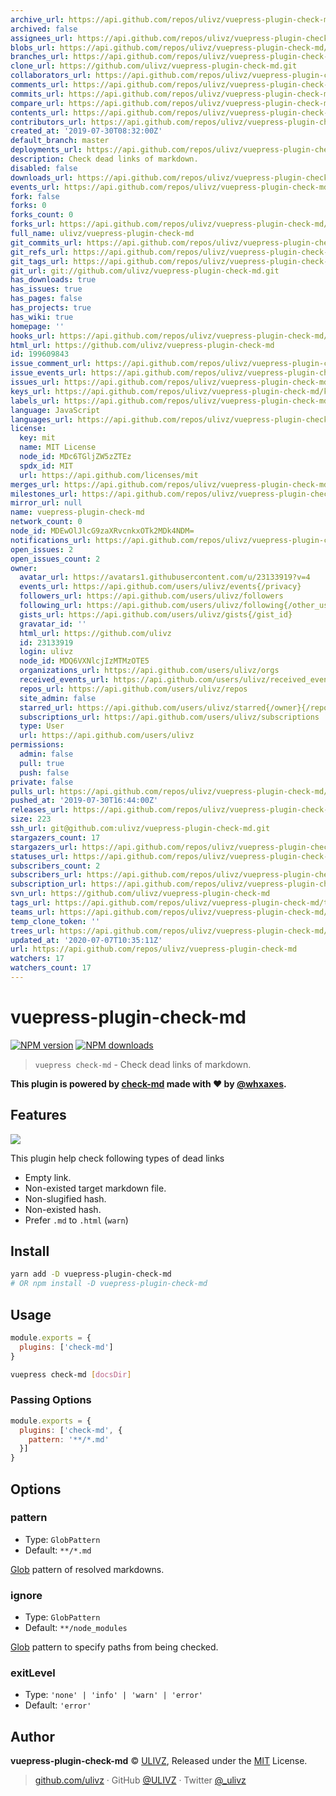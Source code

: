 ```yaml
---
archive_url: https://api.github.com/repos/ulivz/vuepress-plugin-check-md/{archive_format}{/ref}
archived: false
assignees_url: https://api.github.com/repos/ulivz/vuepress-plugin-check-md/assignees{/user}
blobs_url: https://api.github.com/repos/ulivz/vuepress-plugin-check-md/git/blobs{/sha}
branches_url: https://api.github.com/repos/ulivz/vuepress-plugin-check-md/branches{/branch}
clone_url: https://github.com/ulivz/vuepress-plugin-check-md.git
collaborators_url: https://api.github.com/repos/ulivz/vuepress-plugin-check-md/collaborators{/collaborator}
comments_url: https://api.github.com/repos/ulivz/vuepress-plugin-check-md/comments{/number}
commits_url: https://api.github.com/repos/ulivz/vuepress-plugin-check-md/commits{/sha}
compare_url: https://api.github.com/repos/ulivz/vuepress-plugin-check-md/compare/{base}...{head}
contents_url: https://api.github.com/repos/ulivz/vuepress-plugin-check-md/contents/{+path}
contributors_url: https://api.github.com/repos/ulivz/vuepress-plugin-check-md/contributors
created_at: '2019-07-30T08:32:00Z'
default_branch: master
deployments_url: https://api.github.com/repos/ulivz/vuepress-plugin-check-md/deployments
description: Check dead links of markdown.
disabled: false
downloads_url: https://api.github.com/repos/ulivz/vuepress-plugin-check-md/downloads
events_url: https://api.github.com/repos/ulivz/vuepress-plugin-check-md/events
fork: false
forks: 0
forks_count: 0
forks_url: https://api.github.com/repos/ulivz/vuepress-plugin-check-md/forks
full_name: ulivz/vuepress-plugin-check-md
git_commits_url: https://api.github.com/repos/ulivz/vuepress-plugin-check-md/git/commits{/sha}
git_refs_url: https://api.github.com/repos/ulivz/vuepress-plugin-check-md/git/refs{/sha}
git_tags_url: https://api.github.com/repos/ulivz/vuepress-plugin-check-md/git/tags{/sha}
git_url: git://github.com/ulivz/vuepress-plugin-check-md.git
has_downloads: true
has_issues: true
has_pages: false
has_projects: true
has_wiki: true
homepage: ''
hooks_url: https://api.github.com/repos/ulivz/vuepress-plugin-check-md/hooks
html_url: https://github.com/ulivz/vuepress-plugin-check-md
id: 199609843
issue_comment_url: https://api.github.com/repos/ulivz/vuepress-plugin-check-md/issues/comments{/number}
issue_events_url: https://api.github.com/repos/ulivz/vuepress-plugin-check-md/issues/events{/number}
issues_url: https://api.github.com/repos/ulivz/vuepress-plugin-check-md/issues{/number}
keys_url: https://api.github.com/repos/ulivz/vuepress-plugin-check-md/keys{/key_id}
labels_url: https://api.github.com/repos/ulivz/vuepress-plugin-check-md/labels{/name}
language: JavaScript
languages_url: https://api.github.com/repos/ulivz/vuepress-plugin-check-md/languages
license:
  key: mit
  name: MIT License
  node_id: MDc6TGljZW5zZTEz
  spdx_id: MIT
  url: https://api.github.com/licenses/mit
merges_url: https://api.github.com/repos/ulivz/vuepress-plugin-check-md/merges
milestones_url: https://api.github.com/repos/ulivz/vuepress-plugin-check-md/milestones{/number}
mirror_url: null
name: vuepress-plugin-check-md
network_count: 0
node_id: MDEwOlJlcG9zaXRvcnkxOTk2MDk4NDM=
notifications_url: https://api.github.com/repos/ulivz/vuepress-plugin-check-md/notifications{?since,all,participating}
open_issues: 2
open_issues_count: 2
owner:
  avatar_url: https://avatars1.githubusercontent.com/u/23133919?v=4
  events_url: https://api.github.com/users/ulivz/events{/privacy}
  followers_url: https://api.github.com/users/ulivz/followers
  following_url: https://api.github.com/users/ulivz/following{/other_user}
  gists_url: https://api.github.com/users/ulivz/gists{/gist_id}
  gravatar_id: ''
  html_url: https://github.com/ulivz
  id: 23133919
  login: ulivz
  node_id: MDQ6VXNlcjIzMTMzOTE5
  organizations_url: https://api.github.com/users/ulivz/orgs
  received_events_url: https://api.github.com/users/ulivz/received_events
  repos_url: https://api.github.com/users/ulivz/repos
  site_admin: false
  starred_url: https://api.github.com/users/ulivz/starred{/owner}{/repo}
  subscriptions_url: https://api.github.com/users/ulivz/subscriptions
  type: User
  url: https://api.github.com/users/ulivz
permissions:
  admin: false
  pull: true
  push: false
private: false
pulls_url: https://api.github.com/repos/ulivz/vuepress-plugin-check-md/pulls{/number}
pushed_at: '2019-07-30T16:44:00Z'
releases_url: https://api.github.com/repos/ulivz/vuepress-plugin-check-md/releases{/id}
size: 223
ssh_url: git@github.com:ulivz/vuepress-plugin-check-md.git
stargazers_count: 17
stargazers_url: https://api.github.com/repos/ulivz/vuepress-plugin-check-md/stargazers
statuses_url: https://api.github.com/repos/ulivz/vuepress-plugin-check-md/statuses/{sha}
subscribers_count: 2
subscribers_url: https://api.github.com/repos/ulivz/vuepress-plugin-check-md/subscribers
subscription_url: https://api.github.com/repos/ulivz/vuepress-plugin-check-md/subscription
svn_url: https://github.com/ulivz/vuepress-plugin-check-md
tags_url: https://api.github.com/repos/ulivz/vuepress-plugin-check-md/tags
teams_url: https://api.github.com/repos/ulivz/vuepress-plugin-check-md/teams
temp_clone_token: ''
trees_url: https://api.github.com/repos/ulivz/vuepress-plugin-check-md/git/trees{/sha}
updated_at: '2020-07-07T10:35:11Z'
url: https://api.github.com/repos/ulivz/vuepress-plugin-check-md
watchers: 17
watchers_count: 17
---
```


# vuepress-plugin-check-md

[![NPM version](https://badgen.net/npm/v/vuepress-plugin-check-md)](https://npmjs.com/package/vuepress-plugin-check-md) [![NPM downloads](https://badgen.net/npm/dm/vuepress-plugin-check-md)](https://npmjs.com/package/vuepress-plugin-check-md)


> `vuepress check-md` - Check dead links of markdown.

**This plugin is powered by [check-md](https://github.com/whxaxes/check-md) made with ❤️ by [@whxaxes](https://github.com/whxaxes).**

## Features

![](https://raw.githubusercontent.com/ULIVZ/vuepress-plugin-check-md/master/assets/demo.png)

This plugin help check following types of dead links

- Empty link.
- Non-existed target markdown file.
- Non-slugified hash.
- Non-existed hash.
- Prefer `.md` to `.html` (`warn`)

## Install

```bash
yarn add -D vuepress-plugin-check-md
# OR npm install -D vuepress-plugin-check-md
```

## Usage

```javascript
module.exports = {
  plugins: ['check-md']
}
```

```bash
vuepress check-md [docsDir]
```

### Passing Options

```javascript
module.exports = {
  plugins: ['check-md', {
    pattern: '**/*.md'
  }]
}
```

## Options

### pattern

- Type: `GlobPattern`
- Default: `**/*.md`

[Glob](https://github.com/isaacs/node-glob) pattern of resolved markdowns.

### ignore

- Type: `GlobPattern`
- Default: `**/node_modules`

[Glob](https://github.com/isaacs/node-glob) pattern to specify paths from being checked.

### exitLevel

- Type: `'none' | 'info' | 'warn' | 'error'`
- Default: `'error'`


## Author

**vuepress-plugin-check-md** © [ULIVZ](https://github.com/ulivz), Released under the [MIT](https://raw.githubusercontent.com/ULIVZ/vuepress-plugin-check-md/master/LICENSE) License.<br>

> [github.com/ulivz](https://github.com/ulivz) · GitHub [@ULIVZ](https://github.com/ulivz) · Twitter [@_ulivz](https://twitter.com/_ulivz)


